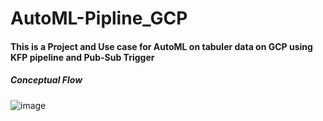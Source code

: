 # AutoML-Pipline_GCP

#### This is a Project and Use case for AutoML on tabuler data on GCP using KFP pipeline and Pub-Sub Trigger  


##### Conceptual Flow

![image](https://user-images.githubusercontent.com/83113106/236681135-f135b877-d76b-462e-9cbf-cf8d0fd82e80.png)

